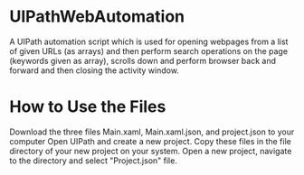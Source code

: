 # UIPathWebAutomation
A UIPath automation script which is used for opening webpages from a list of given URLs (as arrays) and then perform search operations on the page (keywords given as array), scrolls down and perform browser back and forward and then closing the activity window.

# How to Use the Files
Download the three files Main.xaml, Main.xaml.json, and project.json to your computer
Open UIPath and create a new project.
Copy these files in the file directory of your new project on your system.
Open a new project, navigate to the directory and select "Project.json" file.

